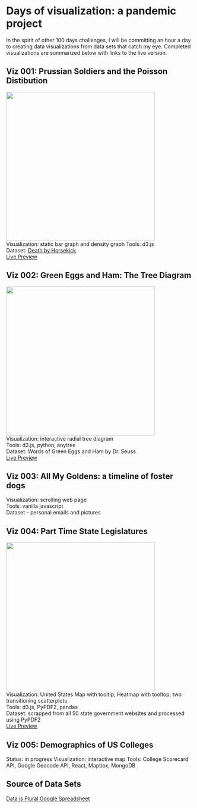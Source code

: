 # Days of visualization: a pandemic project
  In the spirit of other 100 days challenges, I will be committing an hour a day to creating data visualizations from data sets that catch my eye. Completed visualizations are summarized below with links to the live version.  

## Viz 001: Prussian Soldiers and the Poisson Distibution 
<a href="http://www.priyamisner.com/viz/poisson/index.html"><img src="./img/poissoncover.png" width="400" />  </a>  
Visualization: static bar graph and density graph 
Tools: d3.js  
Dataset: <a href="https://books.google.com/books?id=dh24EaSrmBkC&pg=PA92&lpg=PA92&dq=prussian+horse+poisson&source=bl&ots=n9t9plYWJq&sig=ACfU3U0Yy-D3if4ei9BW0yqfLAbbbl_WZA&hl=en&sa=X&ved=2ahUKEwiDo5Oy9pjqAhWIq54KHRm8DuY4ChDoATABegQICBAB">Death by Horsekick</a>   
<a href="http://www.priyamisner.com/viz/poisson/index.html">Live Preview</a>   

## Viz 002: Green Eggs and Ham: The Tree Diagram
<a href="http://www.priyamisner.com/viz/greeneggs/index.html"><img src="./img/greeneggs.png" width="400" />  </a>    
Visualization: interactive radial tree diagram  
Tools: d3.js, python, anytree   
Dataset: Words of Green Eggs and Ham by Dr. Seuss  
<a href="http://www.priyamisner.com/viz/greeneggs/index.html">Live Preview</a>

## Viz 003: All My Goldens: a timeline of foster dogs
Visualization: scrolling web page  
Tools: vanilla javascript  
Dataset - personal emails and pictures  

## Viz 004: Part Time State Legislatures
<a href="http://www.priyamisner.com/viz/parttimelegis/index.html"><img src="./img/parttime.png" width="400" /> </a>  
Visualization: United States Map with tooltip; Heatmap with tooltop; two transitioning scatterplots  
Tools: d3.js, PyPDF2, pandas    
Dataset: scrapped from all 50 state government websites and processed using PyPDF2   
<a href="http://www.priyamisner.com/viz/parttimelegis/index.html">Live Preview</a>


## Viz 005: Demographics of US Colleges
Status: in progress
Visualization: interactive map
Tools: College Scorecard API, Google Geocode API, React, Mapbox, MongoDB 



## Source of Data Sets
[Data is Plural Google Spreadsheet](https://docs.google.com/spreadsheets/d/1wZhPLMCHKJvwOkP4juclhjFgqIY8fQFMemwKL2c64vk/edit#gid=0)
